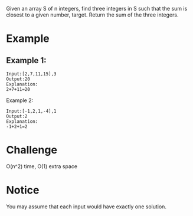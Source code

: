 Given an array S of n integers, find three integers in S such that the sum is closest to a given number, target. Return the sum of the three integers.

# Example
## Example 1:
```
Input:[2,7,11,15],3
Output:20
Explanation:
2+7+11=20
```
Example 2:
```
Input:[-1,2,1,-4],1
Output:2
Explanation:
-1+2+1=2
```
# Challenge
O(n^2) time, O(1) extra space

# Notice
You may assume that each input would have exactly one solution.

